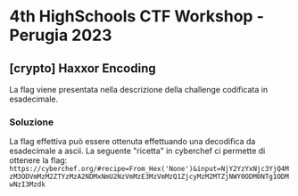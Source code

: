 # 4th HighSchools CTF Workshop - Perugia 2023

## [crypto] Haxxor Encoding

La flag viene presentata nella descrizione della challenge codificata in esadecimale.

### Soluzione

La flag effettiva può essere ottenuta effettuando una decodifica da esadecimale a ascii.
La seguente "ricetta" in cyberchef ci permette di ottenere la flag:
`https://cyberchef.org/#recipe=From_Hex('None')&input=NjY2YzYxNjc3YjQ4MzM3ODVmMzM2ZTYzMzA2NDMxNmU2NzVmMzE3MzVmMzQ1ZjcyMzM2MTZjNWY0ODM0NTg1ODMwNzI3Mzdk`
